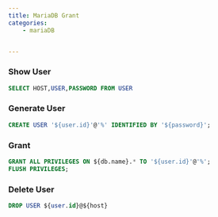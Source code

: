 ```yaml
---
title: MariaDB Grant 
categories: 
    - mariaDB 


---
```



### Show User 
```sql
SELECT HOST,USER,PASSWORD FROM USER
```

### Generate User  
```sql
CREATE USER '${user.id}'@'%' IDENTIFIED BY '${password}';
```
### Grant  

```sql
GRANT ALL PRIVILEGES ON ${db.name}.* TO '${user.id}'@'%';
FLUSH PRIVILEGES;
```

### Delete User 
```sql
DROP USER ${user.id}@${host}
```
